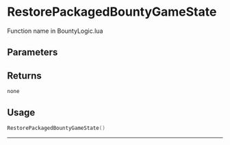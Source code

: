 # RestorePackagedBountyGameState

Function name in BountyLogic.lua

## Parameters

## Returns

`none`

## Usage

```lua
RestorePackagedBountyGameState()
```

---
